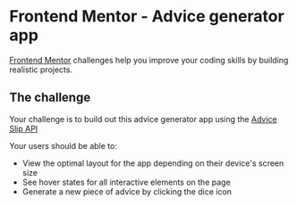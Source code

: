 # Frontend Mentor - Advice generator app

[Frontend Mentor](https://www.frontendmentor.io) challenges help you improve your coding skills by building realistic projects.

## The challenge

Your challenge is to build out this advice generator app using the [Advice Slip API](https://api.adviceslip.com) 

Your users should be able to:

- View the optimal layout for the app depending on their device's screen size
- See hover states for all interactive elements on the page
- Generate a new piece of advice by clicking the dice icon


